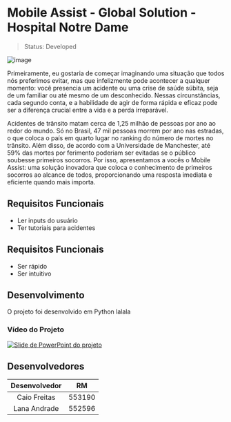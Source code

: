 # Mobile Assist - Global Solution - Hospital Notre Dame 

> Status: Developed

![image]()

Primeiramente, eu gostaria de começar imaginando uma situação que todos nós preferimos evitar, mas que infelizmente pode acontecer a qualquer momento: você presencia um acidente ou uma crise de saúde súbita, seja de um familiar ou até mesmo de um desconhecido. Nessas circunstâncias, cada segundo conta, e a habilidade de agir de forma rápida e eficaz pode ser a diferença crucial entre a vida e a perda irreparável.

Acidentes de trânsito matam cerca de 1,25 milhão de pessoas por ano ao redor do mundo. Só no Brasil, 47 mil pessoas morrem por ano nas estradas, o que coloca o país em quarto lugar no ranking do número de mortes no trânsito. Além disso, de acordo com a Universidade de Manchester, até 59% das mortes por ferimento poderiam ser evitadas se o público soubesse primeiros socorros. Por isso, apresentamos a vocês o Mobile Assist: uma solução inovadora que coloca o conhecimento de primeiros socorros ao alcance de todos, proporcionando uma resposta imediata e eficiente quando mais importa.


## Requisitos Funcionais
* Ler inputs do usuário
* Ter tutoriais para acidentes
  

## Requisitos Funcionais
* Ser rápido
* Ser intuitivo

## Desenvolvimento
O projeto foi desenvolvido em Python lalala

### Vídeo do Projeto
<a href="https://www.youtube.com/watch?v=GrdHiHn2XyU"><img src="https://ibb.co/6nVZNMN" alt="Slide de PowerPoint do projeto" border="0"></a>

## Desenvolvedores

Desenvolvedor | RM
:-----------: | :------:
Caio Freitas  | 553190
Lana Andrade  | 552596
